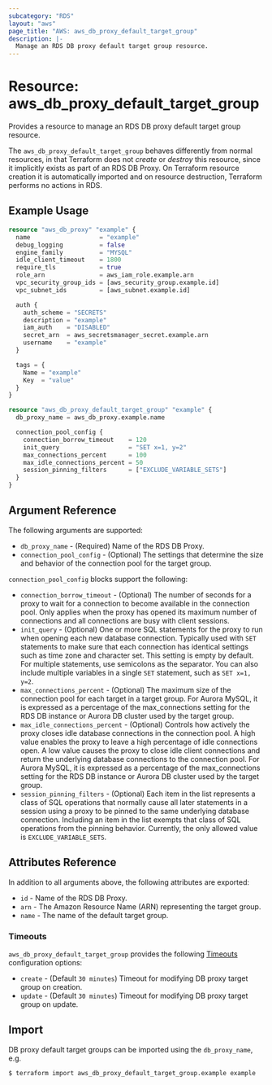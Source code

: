 ```yaml
---
subcategory: "RDS"
layout: "aws"
page_title: "AWS: aws_db_proxy_default_target_group"
description: |-
  Manage an RDS DB proxy default target group resource.
---
```


# Resource: aws_db_proxy_default_target_group

Provides a resource to manage an RDS DB proxy default target group resource.

The `aws_db_proxy_default_target_group` behaves differently from normal resources, in that Terraform does not _create_ or _destroy_ this resource, since it implicitly exists as part of an RDS DB Proxy. On Terraform resource creation it is automatically imported and on resource destruction, Terraform performs no actions in RDS.

## Example Usage

```terraform
resource "aws_db_proxy" "example" {
  name                   = "example"
  debug_logging          = false
  engine_family          = "MYSQL"
  idle_client_timeout    = 1800
  require_tls            = true
  role_arn               = aws_iam_role.example.arn
  vpc_security_group_ids = [aws_security_group.example.id]
  vpc_subnet_ids         = [aws_subnet.example.id]

  auth {
    auth_scheme = "SECRETS"
    description = "example"
    iam_auth    = "DISABLED"
    secret_arn  = aws_secretsmanager_secret.example.arn
    username    = "example"
  }

  tags = {
    Name = "example"
    Key  = "value"
  }
}

resource "aws_db_proxy_default_target_group" "example" {
  db_proxy_name = aws_db_proxy.example.name

  connection_pool_config {
    connection_borrow_timeout    = 120
    init_query                   = "SET x=1, y=2"
    max_connections_percent      = 100
    max_idle_connections_percent = 50
    session_pinning_filters      = ["EXCLUDE_VARIABLE_SETS"]
  }
}
```

## Argument Reference

The following arguments are supported:

* `db_proxy_name` - (Required) Name of the RDS DB Proxy.
* `connection_pool_config` - (Optional) The settings that determine the size and behavior of the connection pool for the target group.

`connection_pool_config` blocks support the following:

* `connection_borrow_timeout` - (Optional) The number of seconds for a proxy to wait for a connection to become available in the connection pool. Only applies when the proxy has opened its maximum number of connections and all connections are busy with client sessions.
* `init_query` - (Optional) One or more SQL statements for the proxy to run when opening each new database connection. Typically used with `SET` statements to make sure that each connection has identical settings such as time zone and character set. This setting is empty by default. For multiple statements, use semicolons as the separator. You can also include multiple variables in a single `SET` statement, such as `SET x=1, y=2`.
* `max_connections_percent` - (Optional) The maximum size of the connection pool for each target in a target group. For Aurora MySQL, it is expressed as a percentage of the max_connections setting for the RDS DB instance or Aurora DB cluster used by the target group.
* `max_idle_connections_percent` - (Optional) Controls how actively the proxy closes idle database connections in the connection pool. A high value enables the proxy to leave a high percentage of idle connections open. A low value causes the proxy to close idle client connections and return the underlying database connections to the connection pool. For Aurora MySQL, it is expressed as a percentage of the max_connections setting for the RDS DB instance or Aurora DB cluster used by the target group.
* `session_pinning_filters` - (Optional) Each item in the list represents a class of SQL operations that normally cause all later statements in a session using a proxy to be pinned to the same underlying database connection. Including an item in the list exempts that class of SQL operations from the pinning behavior. Currently, the only allowed value is `EXCLUDE_VARIABLE_SETS`.

## Attributes Reference

In addition to all arguments above, the following attributes are exported:

* `id` - Name of the RDS DB Proxy.
* `arn` - The Amazon Resource Name (ARN) representing the target group.
* `name` - The name of the default target group.

### Timeouts

`aws_db_proxy_default_target_group` provides the following [Timeouts](https://www.terraform.io/docs/configuration/blocks/resources/syntax.html#operation-timeouts) configuration options:

- `create` - (Default `30 minutes`) Timeout for modifying DB proxy target group on creation.
- `update` - (Default `30 minutes`) Timeout for modifying DB proxy target group on update.

## Import

DB proxy default target groups can be imported using the `db_proxy_name`, e.g.

```
$ terraform import aws_db_proxy_default_target_group.example example
```
